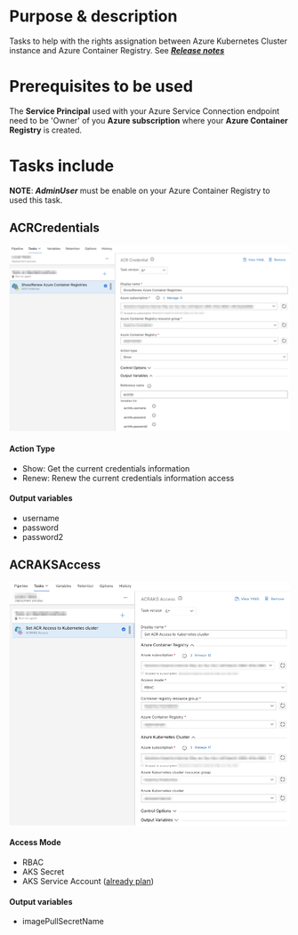 # Purpose & description
Tasks to help with the rights assignation between Azure Kubernetes Cluster instance and Azure Container Registry. See ***[Release notes](https://github.com/expertasolutions/AzureContainerRegistryExtensions/releases)***

# Prerequisites to be used
The **Service Principal** used with your Azure Service Connection endpoint need to be 'Owner' of you **Azure subscription** where your **Azure Container Registry** is created.


# Tasks include

**NOTE**: ***AdminUser*** must be enable on your Azure Container Registry to used this task.

## ACRCredentials
![ACRCredentials](_screenShots/ACRCredsInfo-v0.png)

#### Action Type
- Show: Get the current credentials information
- Renew: Renew the current credentials information access
#### Output variables
- username
- password
- password2

## ACRAKSAccess

![ACRAKSAccess](_screenShots/ACRAKSAccess-v0.png)

#### Access Mode
- RBAC
- AKS Secret
- AKS Service Account ([already plan](https://github.com/expertasolutions/AzureContainerRegistryExtensions/issues/9))

#### Output variables
- imagePullSecretName